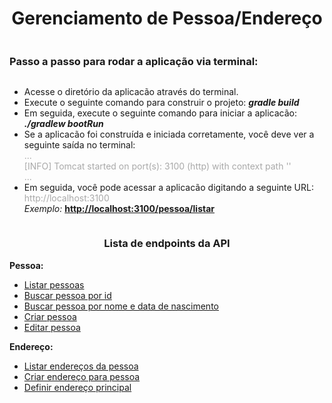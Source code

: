 <div
    style="
    display: flex;
    flex-direction: column;
" >
  <h1 style="text-align: center" >Gerenciamento de Pessoa/Endereço</h1 >
  <h3 >Passo a passo para rodar a aplicação via terminal:</h3 >
  <ul >
    <li >Acesse o diretório da aplicacão através do terminal.</li >
    <li >
      Execute o seguinte comando para construir o projeto: <b ><i >gradle build</i ></b >
    </li >
    <li >
      Em seguida, execute o seguinte comando para iniciar a aplicacão: <b ><i >./gradlew bootRun</i ></b >
    </li >
    <li >
      Se a aplicacão foi construída e iniciada corretamente, você deve ver a seguinte saída no terminal:
      <br >
      <span style="color: darkgray" >
        ...
        <br >
        [INFO] Tomcat started on port(s): 3100 (http) with context path ''
        <br >
        ...
      </span >
    </li >
    <li >
      Em seguida, você pode acessar a aplicacão digitando a seguinte URL:
      <br >
      <span style="color: darkgray" >http://localhost:3100</span >
      <br >
      <i >Exemplo: </i >
      <b style="color: darkgray" >
        <a href="http://localhost:3100" >http://localhost:3100/pessoa/listar</a >
      </b >
    </li >
  </ul >

  <h3 style="text-align: center" >Lista de endpoints da API</h3 >
  <div >
    <b >Pessoa:</b >
    <ul >
      <li >
        <a href="http://localhost:3100/pessoa/listar" >
          Listar pessoas
        </a >
      </li >
      <li >
        <a href="http://localhost:3100/pessoa/buscar/1" >
          Buscar pessoa por id
        </a >
      </li >
      <li >
        <a href="http://localhost:3100/pessoa/buscar?nome=nome&dataNascimento=2000-01-01/" >
          Buscar pessoa por nome e data de nascimento
        </a >
      </li >
      <li >
        <a href="http://localhost:3100/pessoa/criar" >
          Criar pessoa
        </a >
      </li >
      <li >
        <a href="http://localhost:3100/pessoa/editar/1" >
          Editar pessoa
        </a >
      </li >
    </ul >
    <b >Endereço:</b >
    <ul >
      <li >
        <a href="http://localhost:3100/endereco/listar/1" >
          Listar endereços da pessoa
        </a >
      </li >
      <li >
        <a href="http://localhost:3100/endereco/criar/1" >
          Criar endereço para pessoa
        </a >
      </li >
      <li >
        <a href="http://localhost:3100/endereco/definir-endereco-principal/1/1" >
          Definir endereço principal
        </a >
      </li >
    </ul >
  </div >
</div >